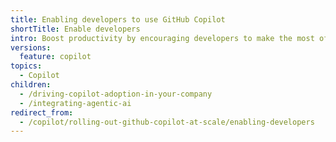 ```yaml
---
title: Enabling developers to use GitHub Copilot
shortTitle: Enable developers
intro: Boost productivity by encouraging developers to make the most of Copilot features.
versions:
  feature: copilot
topics:
  - Copilot
children:
  - /driving-copilot-adoption-in-your-company
  - /integrating-agentic-ai
redirect_from:
  - /copilot/rolling-out-github-copilot-at-scale/enabling-developers
---
```


